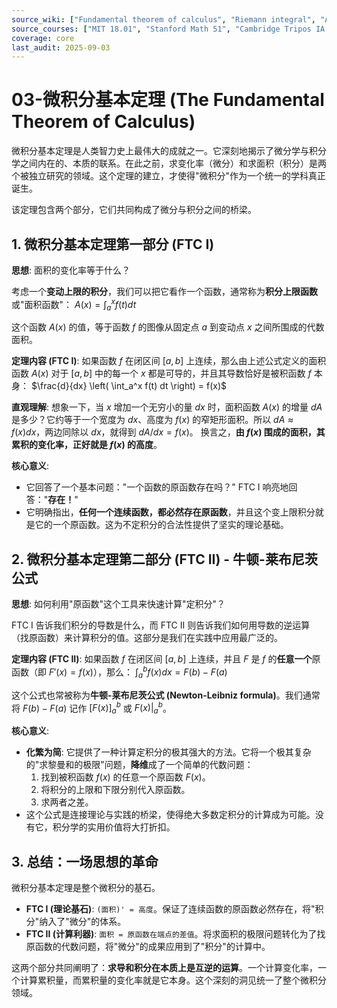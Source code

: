 ```yaml
---
source_wiki: ["Fundamental theorem of calculus", "Riemann integral", "Antiderivative"]
source_courses: ["MIT 18.01", "Stanford Math 51", "Cambridge Tripos IA Calculus"]
coverage: core
last_audit: 2025-09-03
---
```


# 03-微积分基本定理 (The Fundamental Theorem of Calculus)

微积分基本定理是人类智力史上最伟大的成就之一。它深刻地揭示了微分学与积分学之间内在的、本质的联系。在此之前，求变化率（微分）和求面积（积分）是两个被独立研究的领域。这个定理的建立，才使得"微积分"作为一个统一的学科真正诞生。

该定理包含两个部分，它们共同构成了微分与积分之间的桥梁。

## 1. 微积分基本定理第一部分 (FTC I)

**思想**: 面积的变化率等于什么？

考虑一个**变动上限的积分**，我们可以把它看作一个函数，通常称为**积分上限函数**或"面积函数"：
$A(x) = \int_a^x f(t) dt$

这个函数 $A(x)$ 的值，等于函数 $f$ 的图像从固定点 $a$ 到变动点 $x$ 之间所围成的代数面积。

**定理内容 (FTC I)**:
如果函数 $f$ 在闭区间 $[a,b]$ 上连续，那么由上述公式定义的面积函数 $A(x)$ 对于 $[a,b]$ 中的每一个 $x$ 都是可导的，并且其导数恰好是被积函数 $f$ 本身：
$\frac{d}{dx} \left( \int_a^x f(t) dt \right) = f(x)$

**直观理解**:
想象一下，当 $x$ 增加一个无穷小的量 $dx$ 时，面积函数 $A(x)$ 的增量 $dA$ 是多少？它约等于一个宽度为 $dx$、高度为 $f(x)$ 的窄矩形面积。所以 $dA \approx f(x)dx$，两边同除以 $dx$，就得到 $dA/dx = f(x)$。
换言之，**由 $f(x)$ 围成的面积，其累积的变化率，正好就是 $f(x)$ 的高度**。

**核心意义**:

- 它回答了一个基本问题："一个函数的原函数存在吗？" FTC I 响亮地回答："**存在！**"
- 它明确指出，**任何一个连续函数，都必然存在原函数**，并且这个变上限积分就是它的一个原函数。这为不定积分的合法性提供了坚实的理论基础。

## 2. 微积分基本定理第二部分 (FTC II) - 牛顿-莱布尼茨公式

**思想**: 如何利用"原函数"这个工具来快速计算"定积分"？

FTC I 告诉我们积分的导数是什么，而 FTC II 则告诉我们如何用导数的逆运算（找原函数）来计算积分的值。这部分是我们在实践中应用最广泛的。

**定理内容 (FTC II)**:
如果函数 $f$ 在闭区间 $[a,b]$ 上连续，并且 $F$ 是 $f$ 的**任意一个**原函数（即 $F'(x)=f(x)$），那么：
$\int_a^b f(x) dx = F(b) - F(a)$

这个公式也常被称为**牛顿-莱布尼茨公式 (Newton-Leibniz formula)**。我们通常将 $F(b) - F(a)$ 记作 $[F(x)]_a^b$ 或 $F(x)|_a^b$。

**核心意义**:

- **化繁为简**: 它提供了一种计算定积分的极其强大的方法。它将一个极其复杂的"求黎曼和的极限"问题，**降维**成了一个简单的代数问题：
    1. 找到被积函数 $f(x)$ 的任意一个原函数 $F(x)$。
    2. 将积分的上限和下限分别代入原函数。
    3. 求两者之差。
- 这个公式是连接理论与实践的桥梁，使得绝大多数定积分的计算成为可能。没有它，积分学的实用价值将大打折扣。

## 3. 总结：一场思想的革命

微积分基本定理是整个微积分的基石。

- **FTC I (理论基石)**: `(面积)' = 高度`。保证了连续函数的原函数必然存在，将"积分"纳入了"微分"的体系。
- **FTC II (计算利器)**: `面积 = 原函数在端点的差值`。将求面积的极限问题转化为了找原函数的代数问题，将"微分"的成果应用到了"积分"的计算中。

这两个部分共同阐明了：**求导和积分在本质上是互逆的运算**。一个计算变化率，一个计算累积量，而累积量的变化率就是它本身。这个深刻的洞见统一了整个微积分领域。

